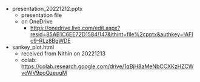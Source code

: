 - presentation_20221212.pptx
  - presentation file
  - on OneDrive
    - https://onedrive.live.com/edit.aspx?resid=85AB1C6EE72D1584!147&ithint=file%2cpptx&authkey=!AFIc9-RLz8BgWDE
- sankey_plot.html
  - received from Nithin on 20221213
  - colab: https://colab.research.google.com/drive/1qBjH8aMeNbCCXKzHZCWvoWV9poQzeugM
